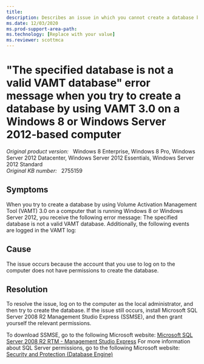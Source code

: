 ```yaml
---
title: 
description: Describes an issue in which you cannot create a database by using VAMT 3.0. Additionally, you receive an error message, and events are logged in the VAMT log. This issue occurs on a computer that is running Windows 8 or Windows Server 2012.
ms.date: 12/03/2020
ms.prod-support-area-path: 
ms.technology: [Replace with your value]
ms.reviewer: scottmca
---
```

# "The specified database is not a valid VAMT database" error message when you try to create a database by using VAMT 3.0 on a Windows 8 or Windows Server 2012-based computer

_Original product version:_ &nbsp; Windows 8 Enterprise, Windows 8 Pro, Windows Server 2012 Datacenter, Windows Server 2012 Essentials, Windows Server 2012 Standard  
_Original KB number:_ &nbsp; 2755159

## Symptoms

When you try to create a database by using Volume Activation Management Tool (VAMT) 3.0 on a computer that is running Windows 8 or Windows Server 2012, you receive the following error message: The specified database is not a valid VAMT database.
Additionally, the following events are logged in the VAMT log:

## Cause

The issue occurs because the account that you use to log on to the computer does not have permissions to create the database. 

## Resolution

To resolve the issue, log on to the computer as the local administrator, and then try to create the database. If the issue still occurs, install Microsoft SQL Server 2008 R2 Management Studio Express (SSMSE), and then grant yourself the relevant permissions. 

To download SSMSE, go to the following Microsoft website: [Microsoft SQL Server 2008 R2 RTM - Management Studio Express](https://www.microsoft.com/download/details.aspx?id=22985) 
For more information about SQL Server permissions, go to the following Microsoft website: [Security and Protection (Database Engine)](https://technet.microsoft.com/library/bb510589 )
